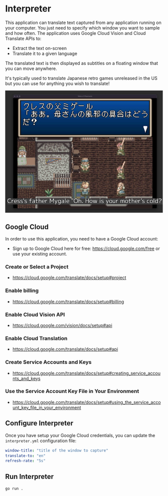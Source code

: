 # Interpreter

This application can translate text captured from any application running on your computer. You just need to specify which window you want to sample and how often.
The application uses Google Cloud Vision and Cloud Translate APIs to:
* Extract the text on-screen
* Translate it to a given language

The translated text is then displayed as subtitles on a floating window that you can move anywhere.

It's typically used to translate Japanese retro games unreleased in the US but you can use for anything you wish to translate!

![sample](sample.jpg)

## Google Cloud

In order to use this application, you need to have a Google Cloud account:

* Sign up to Google Cloud here for free: https://cloud.google.com/free or use your existing account.

### Create or Select a Project

* https://cloud.google.com/translate/docs/setup#project

### Enable billing

* https://cloud.google.com/translate/docs/setup#billing

### Enable Cloud Vision API

* https://cloud.google.com/vision/docs/setup#api

### Enable Cloud Translation

* https://cloud.google.com/translate/docs/setup#api

### Create Service Accounts and Keys

* https://cloud.google.com/translate/docs/setup#creating_service_accounts_and_keys

### Use the Service Account Key File in Your Environment

* https://cloud.google.com/translate/docs/setup#using_the_service_account_key_file_in_your_environment

## Configure Interpreter

Once you have setup your Google Cloud credentials, you can update the `interpreter.yml` configuration file:

```yml
window-title: "title of the window to capture"
translate-to: "en"
refresh-rate: "5s"
```

## Run Interpreter

```
go run .
```
